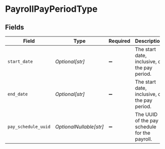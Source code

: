 # PayrollPayPeriodType


## Fields

| Field                                         | Type                                          | Required                                      | Description                                   |
| --------------------------------------------- | --------------------------------------------- | --------------------------------------------- | --------------------------------------------- |
| `start_date`                                  | *Optional[str]*                               | :heavy_minus_sign:                            | The start date, inclusive, of the pay period. |
| `end_date`                                    | *Optional[str]*                               | :heavy_minus_sign:                            | The start date, inclusive, of the pay period. |
| `pay_schedule_uuid`                           | *OptionalNullable[str]*                       | :heavy_minus_sign:                            | The UUID of the pay schedule for the payroll. |